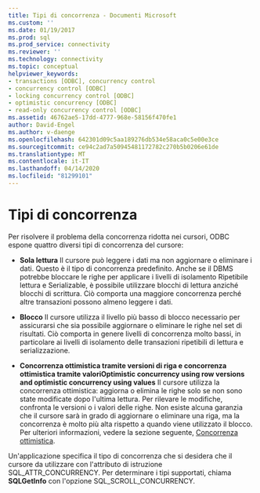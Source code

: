 ```yaml
---
title: Tipi di concorrenza - Documenti Microsoft
ms.custom: ''
ms.date: 01/19/2017
ms.prod: sql
ms.prod_service: connectivity
ms.reviewer: ''
ms.technology: connectivity
ms.topic: conceptual
helpviewer_keywords:
- transactions [ODBC], concurrency control
- concurrency control [ODBC]
- locking concurrency control [ODBC]
- optimistic concurrency [ODBC]
- read-only concurrency control [ODBC]
ms.assetid: 46762ae5-17dd-4777-968e-58156f470fe1
author: David-Engel
ms.author: v-daenge
ms.openlocfilehash: 642301d09c5aa189276db534e58aca0c5e00e3ce
ms.sourcegitcommit: ce94c2ad7a50945481172782c270b5b0206e61de
ms.translationtype: MT
ms.contentlocale: it-IT
ms.lasthandoff: 04/14/2020
ms.locfileid: "81299101"
---
```

# <a name="concurrency-types"></a>Tipi di concorrenza
Per risolvere il problema della concorrenza ridotta nei cursori, ODBC espone quattro diversi tipi di concorrenza del cursore:  
  
-   **Sola lettura** Il cursore può leggere i dati ma non aggiornare o eliminare i dati. Questo è il tipo di concorrenza predefinito. Anche se il DBMS potrebbe bloccare le righe per applicare i livelli di isolamento Ripetibile lettura e Serializable, è possibile utilizzare blocchi di lettura anziché blocchi di scrittura. Ciò comporta una maggiore concorrenza perché altre transazioni possono almeno leggere i dati.  
  
-   **Blocco** Il cursore utilizza il livello più basso di blocco necessario per assicurarsi che sia possibile aggiornare o eliminare le righe nel set di risultati. Ciò comporta in genere livelli di concorrenza molto bassi, in particolare ai livelli di isolamento delle transazioni ripetibili di lettura e serializzazione.  
  
-   **Concorrenza ottimistica tramite versioni di riga e concorrenza ottimistica tramite valoriOptimistic concurrency using row versions and optimistic concurrency using values** Il cursore utilizza la concorrenza ottimistica: aggiorna o elimina le righe solo se non sono state modificate dopo l'ultima lettura. Per rilevare le modifiche, confronta le versioni o i valori delle righe. Non esiste alcuna garanzia che il cursore sarà in grado di aggiornare o eliminare una riga, ma la concorrenza è molto più alta rispetto a quando viene utilizzato il blocco. Per ulteriori informazioni, vedere la sezione seguente, [Concorrenza ottimistica](../../../odbc/reference/develop-app/optimistic-concurrency.md).  
  
 Un'applicazione specifica il tipo di concorrenza che si desidera che il cursore da utilizzare con l'attributo di istruzione SQL_ATTR_CONCURRENCY. Per determinare i tipi supportati, chiama **SQLGetInfo** con l'opzione SQL_SCROLL_CONCURRENCY.
